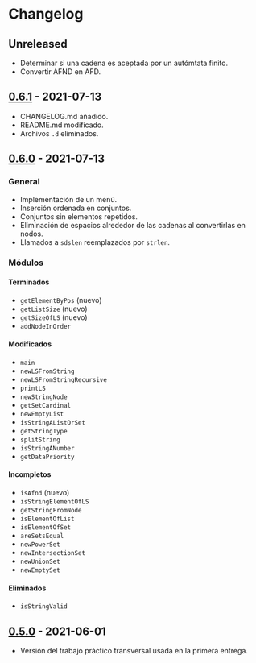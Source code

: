 # Changelog

## Unreleased

- Determinar si una cadena es aceptada por un autómtata finito.
- Convertir AFND en AFD.

## [0.6.1](https://github.com/CrysoK/TCI_TPT/releases/tag/0.6.1) - 2021-07-13

- CHANGELOG.md añadido.
- README.md modificado.
- Archivos `.d` eliminados.

## [0.6.0](https://github.com/CrysoK/TCI_TPT/releases/tag/0.6.0) - 2021-07-13

### General

- Implementación de un menú.
- Inserción ordenada en conjuntos.
- Conjuntos sin elementos repetidos.
- Eliminación de espacios alrededor de las cadenas al convertirlas en nodos.
- Llamados a `sdslen` reemplazados por `strlen`.

### Módulos

#### Terminados

- `getElementByPos` (nuevo)
- `getListSize` (nuevo)
- `getSizeOfLS` (nuevo)
- `addNodeInOrder`

#### Modificados

- `main`
- `newLSFromString`
- `newLSFromStringRecursive`
- `printLS`
- `newStringNode`
- `getSetCardinal`
- `newEmptyList`
- `isStringAListOrSet`
- `getStringType`
- `splitString`
- `isStringANumber`
- `getDataPriority`

#### Incompletos

- `isAfnd` (nuevo)
- `isStringElementOfLS`
- `getStringFromNode`
- `isElementOfList`
- `isElementOfSet`
- `areSetsEqual`
- `newPowerSet`
- `newIntersectionSet`
- `newUnionSet`
- `newEmptySet`

#### Eliminados

- `isStringValid`

## [0.5.0](https://github.com/CrysoK/TCI_TPT/releases/tag/0.5.0) - 2021-06-01

- Versión del trabajo práctico transversal usada en la primera entrega.

